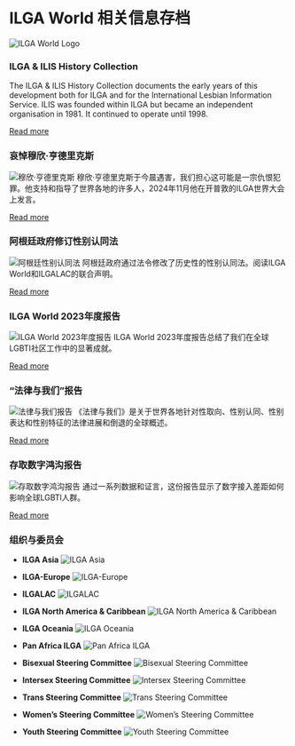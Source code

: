 # ILGA World 相关信息存档

![ILGA World Logo](https://ilga.org/wp-content/uploads/2025/02/ILGA_photo_diary_ENG.png)

### ILGA & ILIS History Collection
The ILGA & ILIS History Collection documents the early years of this development both for ILGA and for the International Lesbian Information Service. ILIS was founded within ILGA but became an independent organisation in 1981. It continued to operate until 1998.

[Read more](https://ilga.org/news/a-photographic-diary-of-ilga-world-over-the-decades/)

### 哀悼穆欣·亨德里克斯
![穆欣·亨德里克斯](https://ilga.org/wp-content/uploads/2025/02/Muhsin-Hendricks.png)
穆欣·亨德里克斯于今晨遇害，我们担心这可能是一宗仇恨犯罪。他支持和指导了世界各地的许多人，2024年11月他在开普敦的ILGA世界大会上发言。

[Read more](https://ilga.org/news/ilga-world-mourns-muhsin-hendricks-imam-killed/)

### 阿根廷政府修订性别认同法
![阿根廷性别认同法](https://ilga.org/wp-content/uploads/2025/02/Argentina_gender_identity_law.png)
阿根廷政府通过法令修改了历史性的性别认同法。阅读ILGA World和ILGALAC的联合声明。

[Read more](https://ilga.org/news/argentina-gender-identity-law/)

### ILGA World 2023年度报告
![ILGA World 2023年度报告](https://ilga.org/wp-content/uploads/2024/07/800-533-ILGA_GB-1667x1080.png)
ILGA World 2023年度报告总结了我们在全球LGBTI社区工作中的显著成就。

[Read more](https://ilga.org/resources/annual-report-2023-resource/)

### “法律与我们”报告
![法律与我们报告](https://ilga.org/wp-content/uploads/2024/05/LawsOnUs_resource.png)
《法律与我们》是关于世界各地针对性取向、性别认同、性别表达和性别特征的法律进展和倒退的全球概述。

[Read more](https://ilga.org/resources/laws-on-us-global-overview-2024/)

### 存取数字鸿沟报告
![存取数字鸿沟报告](https://ilga.org/wp-content/uploads/2024/02/lgbti_digital_divide_ilgaworld_800x400.jpeg)
通过一系列数据和证言，这份报告显示了数字接入差距如何影响全球LGBTl人群。

[Read more](https://ilga.org/resources/accessing-connection-bridging-the-digital-divide-for-lgbti-communities-worldwide/)

### 组织与委员会
- **ILGA Asia**
  ![ILGA Asia](https://ilga.org/wp-content/uploads/2023/09/ilga-asia-120x120-1.png)

- **ILGA-Europe**
  ![ILGA-Europe](https://ilga.org/wp-content/uploads/2023/09/ilga-europe-120x120-1.png)

- **ILGALAC**
  ![ILGALAC](https://ilga.org/wp-content/uploads/2023/10/3_LAC-1-e1698239775861.png)

- **ILGA North America & Caribbean**
  ![ILGA North America & Caribbean](https://ilga.org/wp-content/uploads/2023/10/4_NorthAmerica-1-e1698239749165.jpg)

- **ILGA Oceania**
  ![ILGA Oceania](https://ilga.org/wp-content/uploads/2023/10/5_Oceania2ok-1-e1698239839867.png)

- **Pan Africa ILGA**
  ![Pan Africa ILGA](https://ilga.org/wp-content/uploads/2023/10/pai_original-1.png)

- **Bisexual Steering Committee**
  ![Bisexual Steering Committee](https://ilga.org/wp-content/uploads/2023/10/square_bisexual_steeringcommittee_ilgaworld_fulllogo_rgb_small-e1698239716885.png)

- **Intersex Steering Committee**
  ![Intersex Steering Committee](https://ilga.org/wp-content/uploads/2023/10/square_intersex_steeringcommittee_ilgaworld_fulllogo_rgb_small-e1698239708683.png)

- **Trans Steering Committee**
  ![Trans Steering Committee](https://ilga.org/wp-content/uploads/2023/10/square_trans_steeringcommittee_ilgaworld_fulllogo_rgb_small-e1698239651146.png)

- **Women’s Steering Committee**
  ![Women’s Steering Committee](https://ilga.org/wp-content/uploads/2025/01/women-committee-ok-01.png)

- **Youth Steering Committee**
  ![Youth Steering Committee](https://ilga.org/wp-content/uploads/2023/10/square_youth_steeringcommittee_ilgaworld_fulllogo_rgb_small-e1698239699991.png)